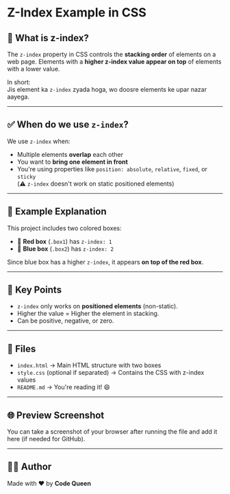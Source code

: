 # Z-Index Example in CSS

## 📌 What is z-index?

The `z-index` property in CSS controls the **stacking order** of elements on a web page. Elements with a **higher z-index value appear on top** of elements with a lower value.

In short:  
Jis element ka `z-index` zyada hoga, wo doosre elements ke upar nazar aayega.

---

## ✅ When do we use `z-index`?

We use `z-index` when:
- Multiple elements **overlap** each other
- You want to **bring one element in front**
- You're using properties like `position: absolute`, `relative`, `fixed`, or `sticky`  
  (⚠️ `z-index` doesn't work on static positioned elements)

---

## 🧪 Example Explanation

This project includes two colored boxes:

- 🔴 **Red box** (`.box1`) has `z-index: 1`
- 🔵 **Blue box** (`.box2`) has `z-index: 2`

Since blue box has a higher `z-index`, it appears **on top of the red box**.

---

## 🧠 Key Points

- `z-index` only works on **positioned elements** (non-static).
- Higher the value = Higher the element in stacking.
- Can be positive, negative, or zero.

---

## 📂 Files

- `index.html` → Main HTML structure with two boxes
- `style.css` (optional if separated) → Contains the CSS with z-index values
- `README.md` → You're reading it! 😄

---

## 🌐 Preview Screenshot

You can take a screenshot of your browser after running the file and add it here (if needed for GitHub).

---

## 👩‍💻 Author

Made with ❤️ by **Code Queen**
